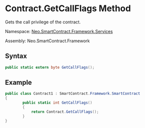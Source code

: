 # Contract.GetCallFlags Method

Gets the call privilege of the contract.

Namespace: [Neo.SmartContract.Framework.Services](../index.md)

Assembly: Neo.SmartContract.Framework

## Syntax

```cs
public static extern byte GetCallFlags();
```

## Example

```cs
public class Contract1 : SmartContract.Framework.SmartContract
{
        public static int GetCallFlags()
        {
            return Contract.GetCallFlags();
        }
}
```


